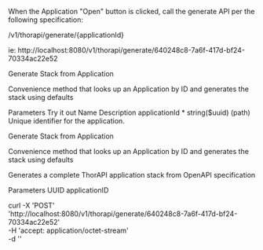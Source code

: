 When the Application "Open" button is clicked, call the generate API per the following specification:

/v1/thorapi/generate/{applicationId}

ie:
http://localhost:8080/v1/thorapi/generate/640248c8-7a6f-417d-bf24-70334ac22e52

Generate Stack from Application

Convenience method that looks up an Application by ID and generates the stack using defaults

Parameters
Try it out
Name Description
applicationId \*
string($uuid)
(path)
Unique identifier for the application.

Generate Stack from Application

Convenience method that looks up an Application by ID and generates the stack using defaults

Generates a complete ThorAPI application stack from OpenAPI specification

Parameters
UUID applicationID

curl -X 'POST' \
 'http://localhost:8080/v1/thorapi/generate/640248c8-7a6f-417d-bf24-70334ac22e52' \
 -H 'accept: application/octet-stream' \
 -d ''
